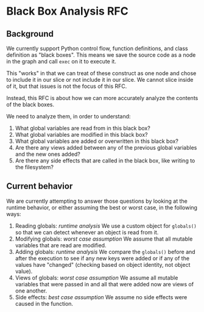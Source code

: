 # Black Box Analysis RFC

## Background

We currently support Python control flow, function definitions, and class definition as "black boxes". This means we save the source code as a
node in the graph and call `exec` on it to execute it.

This "works" in that we can treat of these construct as one node and chose to include it in our slice or not include it in our slice. We cannot slice inside of it,
but that issues is not the focus of this RFC.

Instead, this RFC is about how we can more accurately analyze the contents of the black boxes.

We need to analyze them, in order to understand:

1. What global variables are read from in this black box?
2. What global variables are modified in this black box?
3. What global variables are added or overwritten in this black box?
4. Are there any views added between any of the previous global variables and the new ones added?
5. Are there any side effects that are called in the black box, like writing to the filesystem?


## Current behavior

We are currently attempting to answer those questions by looking at the runtime behavior, or either assuming the best or worst case, in the following ways:

1. Reading globals: *runtime analysis* We use a custom object for `globals()` so that we can detect whenever an object is read from it.
2. Modifying globals: *worst case assumption* We assume that all mutable variables that are read are modified.
3. Adding globals: *runtime analysis* We compare the `globals()` before and after the execution to see if any new keys were added or if any of the values have "changed"
   (checking based on object identity, not object value).
4. Views of globals: *worst case assumption* We assume all mutable variables that were passed in and all that were added now are views of one another.
5. Side effects: *best case assumption* We assume no side effects were caused in the function.


